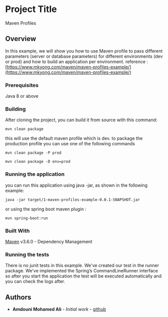 # Project Title

Maven Profiles

## Overview

In this example, we will show you how to use Maven profile to pass different parameters (server or database parameters) for different environments (dev or prod)
and how to build an application per environment.
reference : [https://www.mkyong.com/maven/maven-profiles-example/](https://www.mkyong.com/maven/maven-profiles-example/)
### Prerequisites

Java 8 or above

### Building

After cloning the project, you can build it from source with this command:

```
mvn clean package
```

this will use the default maven profile which is dev. to package the production profile you can
use one of the following commands
```
mvn clean package -P prod
```
```
mvn clean package -D env=prod
```

### Running the application

you can run this application using java -jar, as shown in the following example:

```
java -jar target/1-maven-profiles-example-0.0.1-SNAPSHOT.jar
```

or using the spring boot maven plugin :

```
mvn spring-boot:run
```

### Built With

[Maven](https://maven.apache.org/) v3.6.0 - Dependency Management


### Running the tests

There is no junit tests in this example. We've created our test in the runner package. We've implemented the Spring’s CommandLineRunner interface
 so after you start the application the test will be executed automatically and you can check the logs after.

## Authors

* **Amdouni Mohamed Ali** - *Initial work* - [github](https://github.com/amdouni-mohamed-ali)
